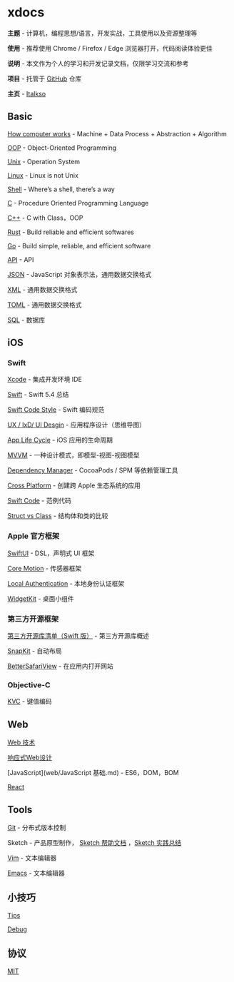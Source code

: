 # xdocs



**主题** - 计算机，编程思想/语言，开发实战，工具使用以及资源整理等

**使用** - 推荐使用 Chrome / Firefox / Edge 浏览器打开，代码阅读体验更佳

**说明** - 本文作为个人的学习和开发记录文档，仅限学习交流和参考

**项目** - 托管于 [GitHub](https://github.com/italkso) 仓库

**主页** - [Italkso](https://italkso.github.io)



## Basic

[How computer works](general/how-computer-works.md) - Machine + Data Process + Abstraction + Algorithm

[OOP](general/oop.md) - Object-Oriented Programming

[Unix](os/unix.md)	- Operation System

[Linux](os/linux.md)	- Linux is not Unix

[Shell](os/shell.md)  - Where’s a shell, there’s a way

[C](c/C语言由源代码生成可执行文件的过程.md) - Procedure Oriented Programming Language

[C++](cpp/cpp.md) - C with Class，OOP

[Rust](rust/rust.md)  - Build reliable and efficient softwares

[Go](golang/golang.md) - Build simple, reliable, and efficient software

[API](general/api.md) - API

[JSON](general/json.md) - JavaScript 对象表示法，通用数据交换格式

[XML](general/xml.md) - 通用数据交换格式

[TOML](general/toml.md)	- 通用数据交换格式

[SQL](general/sql.md) - 数据库



## iOS

### Swift

[Xcode](swift/xcode.md) - 集成开发环境 IDE

[Swift](swift/swift_zh.md) - Swift 5.4 总结

[Swift Code Style](swift/swiftCodeStyle.md) - Swift 编码规范

[UX / IxD/ UI Desgin](images/APPDesign.png) - 应用程序设计（思维导图）

[App Life Cycle](swift/appLifeCycle.md)	- iOS 应用的生命周期

[MVVM](swift/mvvm.md) - 一种设计模式，即模型-视图-视图模型

[Dependency Manager](swift/dependencyManager.md)	- CocoaPods / SPM 等依赖管理工具

[Cross Platform](swift/crossplatform.md) - 创建跨 Apple 生态系统的应用

[Swift Code](swift/code.md) - 范例代码

[Struct vs Class](swift/struct_class.md) - 结构体和类的比较



### Apple 官方框架

[SwiftUI](swift/swiftui.md)	- DSL，声明式 UI 框架

[Core Motion](swift/cm.md) - 传感器框架

[Local Authentication](swift/la.md) - 本地身份认证框架

[WidgetKit](swift/widgets.md) - 桌面小组件



### 第三方开源框架

[第三方开源库清单（Swift 版）](swift/thirdPartyForSwift.md) - 第三方开源库概述

[SnapKit](swift/snapkit.md) - 自动布局

[BetterSafariView](swift/BetterSafariView.md) - 在应用内打开网站



### Objective-C

[KVC](objc/kvc.md) - 键值编码





## Web

[Web 技术](web/WebTechnologies.md)

[响应式Web设计](web/响应式Web设计.md)

[JavaScript](web/JavaScript 基础.md) - ES6，DOM，BOM

[React](web/react.md)



## Tools

[Git](general/git.md) - 分布式版本控制

Sketch - 产品原型制作， [Sketch 帮助文档](https://www.sketch.com/docs/) ，[Sketch 实践总结](general/sketch.md)

[Vim](general/vim.md) - 文本编辑器

[Emacs](general/emacs.md) - 文本编辑器





## 小技巧

[Tips](tips/tips.md)

[Debug](swift/debugSwift.md)



## 协议

[MIT](LICENSE)

